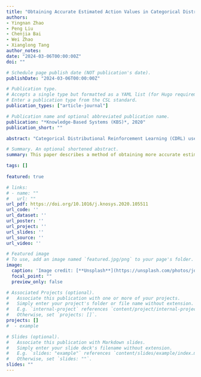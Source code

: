 ```yaml
---
title: "Obtaining Accurate Estimated Action Values in Categorical Distributional Reinforcement Learning."
authors:
- Yingnan Zhao
- Peng Liu
- Chenjia Bai
- Wei Zhao
- Xianglong Tang
author_notes:
date: "2024-03-06T00:00:00Z"
doi: ""

# Schedule page publish date (NOT publication's date).
publishDate: "2024-03-06T00:00:00Z"

# Publication type.
# Accepts a single type but formatted as a YAML list (for Hugo requirements).
# Enter a publication type from the CSL standard.
publication_types: ["article-journal"]

# Publication name and optional abbreviated publication name.
publication: "*Knowledge-Based Systems (KBS)*, 2020"
publication_short: ""

abstract: "Categorical Distributional Reinforcement Learning (CDRL) uses a categorical distribution with evenly spaced outcomes to model the entire distribution of returns and produces state-of-the-art empirical performance. However, using inappropriate bounds with CDRL may generate inaccurate estimated action values, which affect the policy update step and the final performance. In CDRL, the bounds of the distribution indicate the range of the action values that the agent can obtain in one task, without considering the policy’s performance and state–action pairs. The action values that the agent obtains are often far from the bounds, and this reduces the accuracy of the estimated action values. This paper describes a method of obtaining more accurate estimated action values for CDRL using adaptive bounds. This approach enables the bounds of the distribution to be adjusted automatically based on the policy and state–action pairs. To achieve this, we save the weights of the critic network over a fixed number of time steps, and then apply a bootstrapping method. In this way, we can obtain confidence intervals for the upper and lower bound, and then use the upper and lower bound of these intervals as the new bounds of the distribution. The new bounds are more appropriate for the agent and provide a more accurate estimated action value. To further correct the estimated action values, a distributional target policy is proposed as a smoothing method. Experiments show that our method outperforms many state-of-the-art methods on the OpenAI gym tasks."

# Summary. An optional shortened abstract.
summary: This paper describes a method of obtaining more accurate estimated action values for CDRL using adaptive bounds.

tags: []
  
featured: true

# links:
# - name: ""
#   url: ""
url_pdf: https://doi.org/10.1016/j.knosys.2020.105511
url_code: ''
url_dataset: ''
url_poster: ''
url_project: ''
url_slides: ''
url_source: ''
url_video: ''

# Featured image
# To use, add an image named `featured.jpg/png` to your page's folder. 
image:
  caption: 'Image credit: [**Unsplash**](https://unsplash.com/photos/jdD8gXaTZsc)'
  focal_point: ""
  preview_only: false

# Associated Projects (optional).
#   Associate this publication with one or more of your projects.
#   Simply enter your project's folder or file name without extension.
#   E.g. `internal-project` references `content/project/internal-project/index.md`.
#   Otherwise, set `projects: []`.
projects: []
#  - example

# Slides (optional).
#   Associate this publication with Markdown slides.
#   Simply enter your slide deck's filename without extension.
#   E.g. `slides: "example"` references `content/slides/example/index.md`.
#   Otherwise, set `slides: ""`.
slides: ""
---
```

